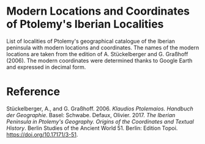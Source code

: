 # Modern Locations and Coordinates of Ptolemy's Iberian Localities

List of localities of Ptolemy's geographical catalogue of the Iberian peninsula with modern locations and coordinates. The names of the modern locations are taken from the edition of A. Stückelberger and G. Graßhoff (2006). The modern coordinates were determined thanks to Google Earth and expressed in decimal form. 

# Reference

Stückelberger, A., and G. Graßhoff. 2006. _Klaudios Ptolemaios. Handbuch der Geographie_. Basel: Schwabe.
Defaux, Olivier. 2017. _The Iberian Peninsula in Ptolemy's Geography.  Origins of the Coordinates and Textual History_. Berlin Studies of the Ancient World 51. Berlin: Edition Topoi. https://doi.org/10.17171/3-51.

